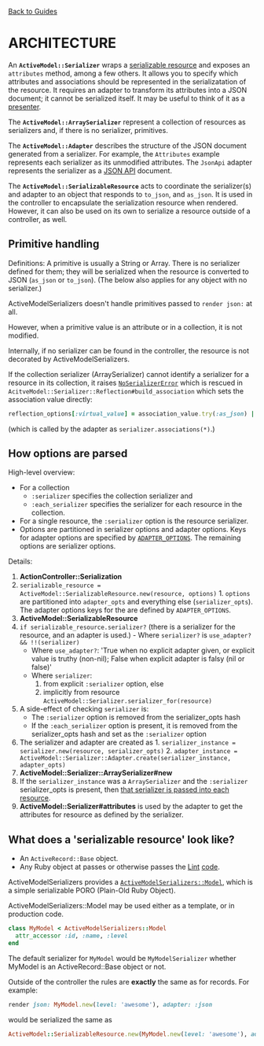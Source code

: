 [Back to Guides](README.md)

# ARCHITECTURE

An **`ActiveModel::Serializer`** wraps a [serializable resource](https://github.com/rails/rails/blob/4-2-stable/activemodel/lib/active_model/serialization.rb)
and exposes an `attributes` method, among a few others.
It allows you to specify which attributes and associations should be represented in the serializatation of the resource.
It requires an adapter to transform its attributes into a JSON document; it cannot be serialized itself.
It may be useful to think of it as a
[presenter](http://blog.steveklabnik.com/posts/2011-09-09-better-ruby-presenters).

The **`ActiveModel::ArraySerializer`** represent a collection of resources as serializers
and, if there is no serializer, primitives.

The **`ActiveModel::Adapter`** describes the structure of the JSON document generated from a
serializer. For example, the `Attributes` example represents each serializer as its
unmodified attributes.  The `JsonApi` adapter represents the serializer as a [JSON
API](http://jsonapi.org/) document.

The **`ActiveModel::SerializableResource`** acts to coordinate the serializer(s) and adapter
to an object that responds to `to_json`, and `as_json`.  It is used in the controller to
encapsulate the serialization resource when rendered. However, it can also be used on its own
to serialize a resource outside of a controller, as well.

## Primitive handling

Definitions: A primitive is usually a String or Array. There is no serializer
defined for them; they will be serialized when the resource is converted to JSON (`as_json` or
`to_json`).  (The below also applies for any object with no serializer.)

ActiveModelSerializers doesn't handle primitives passed to `render json:` at all.

However, when a primitive value is an attribute or in a collection,
it is not modified.

Internally, if no serializer can be found in the controller, the resource is not decorated by
ActiveModelSerializers.

If the collection serializer (ArraySerializer) cannot
identify a serializer for a resource in its collection, it raises [`NoSerializerError`](https://github.com/rails-api/active_model_serializers/issues/1191#issuecomment-142327128)
which is rescued in `AcitveModel::Serializer::Reflection#build_association` which sets
the association value directly:

```ruby
reflection_options[:virtual_value] = association_value.try(:as_json) || association_value
```

(which is called by the adapter as `serializer.associations(*)`.)

## How options are parsed

High-level overview:

- For a collection
  - `:serializer` specifies the collection serializer and
  - `:each_serializer` specifies the serializer for each resource in the collection.
- For a single resource, the `:serializer` option is the resource serializer.
- Options are partitioned in serializer options and adapter options.  Keys for adapter options are specified by
    [`ADAPTER_OPTIONS`](https://github.com/rails-api/active_model_serializers/blob/master/lib/active_model/serializable_resource.rb#L4).
    The remaining options are serializer options.

Details:

1. **ActionController::Serialization**
  1. `serializable_resource = ActiveModel::SerializableResource.new(resource, options)`
    1. `options` are partitioned into `adapter_opts` and everything else (`serializer_opts`).
      The adapter options keys for the are defined by `ADAPTER_OPTIONS`.
1. **ActiveModel::SerializableResource**
  1. `if serializable_resource.serializer?` (there is a serializer for the resource, and an adapter is used.)
    - Where `serializer?` is `use_adapter? && !!(serializer)`
      - Where `use_adapter?`: 'True when no explicit adapter given, or explicit value is truthy (non-nil);
        False when explicit adapter is falsy (nil or false)'
      - Where `serializer`:
        1. from explicit `:serializer` option, else
        2. implicitly from resource `ActiveModel::Serializer.serializer_for(resource)`
  1. A side-effect of checking `serializer` is:
     - The `:serializer` option is removed from the serializer_opts hash
     - If the `:each_serializer` option is present, it is removed from the serializer_opts hash and set as the `:serializer` option
  1. The serializer and adapter are created as
    1. `serializer_instance = serializer.new(resource, serializer_opts)`
    2. `adapter_instance = ActiveModel::Serializer::Adapter.create(serializer_instance, adapter_opts)`
1. **ActiveModel::Serializer::ArraySerializer#new**
  1. If the `serializer_instance` was a `ArraySerializer` and the `:serializer` serializer_opts
    is present, then [that serializer is passed into each resource](https://github.com/rails-api/active_model_serializers/blob/a54d237e2828fe6bab1ea5dfe6360d4ecc8214cd/lib/active_model/serializer/array_serializer.rb#L14-L16).
1. **ActiveModel::Serializer#attributes** is used by the adapter to get the attributes for
  resource as defined by the serializer.

## What does a 'serializable resource' look like?

- An `ActiveRecord::Base` object.
- Any Ruby object at passes or otherwise passes the
  [Lint](http://www.rubydoc.info/github/rails-api/active_model_serializers/ActiveModel/Serializer/Lint/Tests)
  [code](https://github.com/rails-api/active_model_serializers/blob/master/lib/active_model/serializer/lint.rb).

ActiveModelSerializers provides a
[`ActiveModelSerializers::Model`](https://github.com/rails-api/active_model_serializers/blob/master/lib/active_model_serializers/model.rb),
which is a simple serializable PORO (Plain-Old Ruby Object).

ActiveModelSerializers::Model may be used either as a template, or in production code.

```ruby
class MyModel < ActiveModelSerializers::Model
  attr_accessor :id, :name, :level
end
```

The default serializer for `MyModel` would be `MyModelSerializer` whether MyModel is an
ActiveRecord::Base object or not.

Outside of the controller the rules are **exactly** the same as for records. For example:

```ruby
render json: MyModel.new(level: 'awesome'), adapter: :json
```

would be serialized the same as

```ruby
ActiveModel::SerializableResource.new(MyModel.new(level: 'awesome'), adapter: :json).as_json
```
